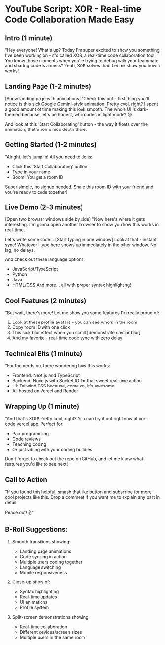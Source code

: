 # YouTube Script: XOR - Real-time Code Collaboration Made Easy

## Intro (1 minute)
"Hey everyone! What's up? Today I'm super excited to show you something I've been working on - it's called XOR, a real-time code collaboration tool. You know those moments when you're trying to debug with your teammate and sharing code is a mess? Yeah, XOR solves that. Let me show you how it works!

## Landing Page (1-2 minutes)
[Show landing page with animations]
"Check this out - first thing you'll notice is this sick Google Gemini-style animation. Pretty cool, right? I spent a good amount of time making this look smooth. The whole UI is dark-themed because, let's be honest, who codes in light mode? 😄

And look at this 'Start Collaborating' button - the way it floats over the animation, that's some nice depth there.

## Getting Started (1-2 minutes)
"Alright, let's jump in! All you need to do is:
- Click this 'Start Collaborating' button
- Type in your name
- Boom! You get a room ID

Super simple, no signup needed. Share this room ID with your friend and you're ready to code together!

## Live Demo (2-3 minutes)
[Open two browser windows side by side]
"Now here's where it gets interesting. I'm gonna open another browser to show you how this works in real-time. 

Let's write some code... [Start typing in one window]
Look at that - instant sync! Whatever I type here shows up immediately in the other window. No lag, no delays.

And check out these language options:
- JavaScript/TypeScript
- Python
- Java
- HTML/CSS
And more... all with proper syntax highlighting!

## Cool Features (2 minutes)
"But wait, there's more! Let me show you some features I'm really proud of:

1. Look at these profile avatars - you can see who's in the room
2. Copy room ID with one click
3. This sick blur effect when you scroll [demonstrate navbar blur]
4. And my favorite - real-time code sync with zero delay

## Technical Bits (1 minute)
"For the nerds out there wondering how this works:
- Frontend: Next.js and TypeScript
- Backend: Node.js with Socket.IO for that sweet real-time action
- UI: Tailwind CSS because, come on, it's awesome
- All hosted on Vercel and Render

## Wrapping Up (1 minute)
"And that's XOR! Pretty cool, right? You can try it out right now at xor-code.vercel.app. Perfect for:
- Pair programming
- Code reviews
- Teaching coding
- Or just vibing with your coding buddies

Don't forget to check out the repo on GitHub, and let me know what features you'd like to see next!

## Call to Action
"If you found this helpful, smash that like button and subscribe for more cool projects like this. Drop a comment if you want me to explain any part in detail.

Peace out! ✌️"

## B-Roll Suggestions:
1. Smooth transitions showing:
   - Landing page animations
   - Code syncing in action
   - Multiple users coding together
   - Language switching
   - Mobile responsiveness

2. Close-up shots of:
   - Syntax highlighting
   - Real-time updates
   - UI animations
   - Profile system

3. Split-screen demonstrations showing:
   - Real-time collaboration
   - Different devices/screen sizes
   - Multiple users in the same room
